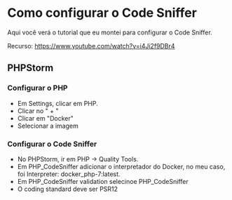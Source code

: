 # Como configurar o Code Sniffer

Aqui você verá o tutorial que eu montei para configurar o Code Sniffer.

Recurso: https://www.youtube.com/watch?v=i4Ji2f9DBr4

## PHPStorm

### Configurar o PHP
- Em Settings, clicar em PHP.
- Clicar no " + "
- Clicar em "Docker"
- Selecionar a imagem

### Configurar o Code Sniffer
- No PHPStorm, ir em PHP -> Quality Tools.
- Em PHP_CodeSniffer adicionar o interpretador do Docker, no meu caso, foi Interpreter: docker_php-7:latest.
- Em PHP_CodeSniffer validation selecinoe PHP_CodeSniffer
- O coding standard deve ser PSR12